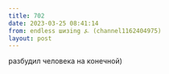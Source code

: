 ```yaml
---
title: 702
date: 2023-03-25 08:41:14
from: endless шизing ⍼ (channel1162404975)
layout: post
---
```


разбудил человека на конечной)
